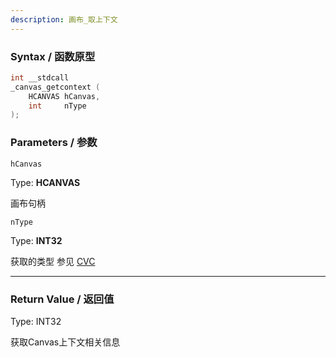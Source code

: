 ```yaml
---
description: 画布_取上下文
---
```


### Syntax / 函数原型

```C++
int __stdcall 
_canvas_getcontext (
    HCANVAS hCanvas,
    int     nType
);
```


### Parameters / 参数

`hCanvas`

Type: **HCANVAS**

画布句柄

`nType`

Type: **INT32**

获取的类型 参见 [CVC](../../../const/CVC.md)

---

### Return Value / 返回值

Type: INT32

获取Canvas上下文相关信息